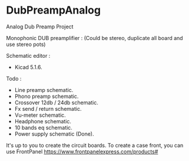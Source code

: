 # DubPreampAnalog
Analog Dub Preamp Project 

Monophonic DUB preamplifier :
(Could be stereo, duplicate all board and use stereo pots)

Schematic editor :
- Kicad 5.1.6.

Todo :
- Line preamp schematic.
- Phono preamp schematic.
- Crossover 12db / 24db schematic.
- Fx send / return schematic.
- Vu-meter schematic.
- Headphone schematic.
- 10 bands eq schematic.
- Power supply schematic (Done).

It's up to you to create the circuit boards.
To create a case front, you can use FrontPanel https://www.frontpanelexpress.com/products#
